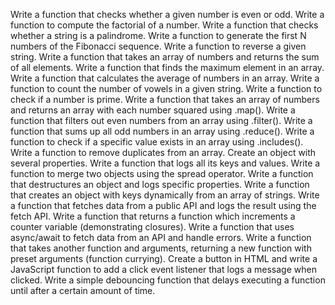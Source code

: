 
Write a function that checks whether a given number is even or odd.
Write a function to compute the factorial of a number.
Write a function that checks whether a string is a palindrome.
Write a function to generate the first N numbers of the Fibonacci sequence.
Write a function to reverse a given string.
Write a function that takes an array of numbers and returns the sum of all elements.
Write a function that finds the maximum element in an array.
Write a function that calculates the average of numbers in an array.
Write a function to count the number of vowels in a given string.
Write a function to check if a number is prime.
Write a function that takes an array of numbers and returns an array with each number squared using .map().
Write a function that filters out even numbers from an array using .filter().
Write a function that sums up all odd numbers in an array using .reduce().
Write a function to check if a specific value exists in an array using .includes().
Write a function to remove duplicates from an array.
Create an object with several properties. Write a function that logs all its keys and values.
Write a function to merge two objects using the spread operator.
Write a function that destructures an object and logs specific properties.
Write a function that creates an object with keys dynamically from an array of strings.
Write a function that fetches data from a public API and logs the result using the fetch API.
Write a function that returns a function which increments a counter variable (demonstrating closures).
Write a function that uses async/await to fetch data from an API and handle errors.
Write a function that takes another function and arguments, returning a new function with preset arguments (function currying).
Create a button in HTML and write a JavaScript function to add a click event listener that logs a message when clicked.
Write a simple debouncing function that delays executing a function until after a certain amount of time.

